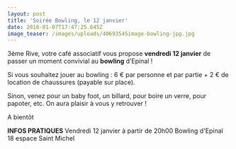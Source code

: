 ```yaml
---
layout: post
title: 'Soirée Bowling, le 12 janvier'
date: 2018-01-07T17:47:25.645Z
image_teaser: /images/uploads/40693545image-bowling-jpg.jpg
---
```

3ème Rive, votre café associatif vous propose **vendredi 12 janvier** de passer un moment convivial au  **bowling** d’Epinal !

Si vous souhaitez jouer au bowling : 6 € par personne et par partie + 2 € de location de chaussures (payable sur place).

Sinon, venez pour un baby foot, un billard, pour boire un verre, pour papoter, etc. On aura plaisir à vous y retrouver !

A bientôt

**INFOS PRATIQUES**
Vendredi 12 janvier à partir de 20h00
Bowling d'Epinal
18 espace Saint Michel
